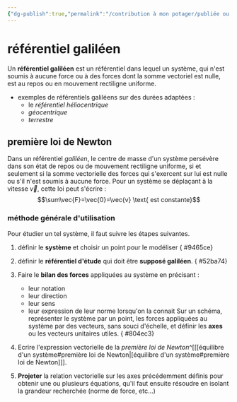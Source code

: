```yaml
---
{"dg-publish":true,"permalink":"/contribution à mon potager/publiée ou presque/cours lycée/équilibre d'un système/"}
---
```


# référentiel galiléen
Un **référentiel galiléen** est un référentiel dans lequel un système, qui n'est soumis à aucune force ou à des forces dont la somme vectoriel est nulle, est au repos ou en mouvement rectiligne uniforme. 

- exemples de référentiels galiléens sur des durées adaptées : 
	- le *référentiel héliocentrique*
	- *géocentrique*
	- *terrestre*
## première loi de Newton
Dans un référentiel *galiléen*, le centre de masse d'un système persévère dans son état de repos ou de mouvement rectiligne uniforme, si et seulement si la somme vectorielle des forces qui s'exercent sur lui est nulle ou s'il n'est soumis à aucune force.
Pour un système se déplaçant à la vitesse $\vec{v}$, cette loi peut s'écrire : 
$$\sum\vec{F}=\vec{0}=\vec{v} \text{ est constante}$$
### méthode générale d'utilisation
Pour étudier un tel système, il faut suivre les étapes suivantes.
1. définir le **système** et choisir un point pour le modéliser
{ #9465ce}

2. définir le **référentiel d'étude** qui doit être **supposé galiléen**.
{ #52ba74}

3. Faire le **bilan des forces** appliquées au système en précisant : 
	- leur notation
	- leur direction
	- leur sens
	- leur expression de leur norme lorsqu'on la connait
Sur un schéma, représenter le système par un point, les forces appliquées au système par des vecteurs, sans souci d'échelle, et définir les **axes** ou les vecteurs unitaires utiles.
{ #804ec3}

4. Ecrire l'expression vectorielle de la *première loi de Newton*^[[[équilibre d'un système#première loi de Newton\|[équilibre d'un système#première loi de Newton]]].
5. **Projeter** la relation vectorielle sur les axes précédemment définis pour obtenir une ou plusieurs équations, qu'il faut ensuite résoudre en isolant la grandeur recherchée (norme de force, etc...)